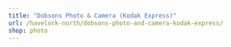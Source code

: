 ```yaml
---
title: "Dobsons Photo & Camera (Kodak Express)"
url: /havelock-north/dobsons-photo-and-camera-kodak-express/
shop: photo
---
```

